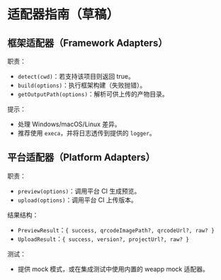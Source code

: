 # 适配器指南（草稿）

## 框架适配器（Framework Adapters）

职责：
- `detect(cwd)`：若支持该项目则返回 true。
- `build(options)`：执行框架构建（失败抛错）。
- `getOutputPath(options)`：解析可供上传的产物目录。

提示：
- 处理 Windows/macOS/Linux 差异。
- 推荐使用 `execa`，并将日志透传到提供的 `logger`。

## 平台适配器（Platform Adapters）

职责：
- `preview(options)`：调用平台 CI 生成预览。
- `upload(options)`：调用平台 CI 上传版本。

结果结构：
- `PreviewResult`：`{ success, qrcodeImagePath?, qrcodeUrl?, raw? }`
- `UploadResult`：`{ success, version?, projectUrl?, raw? }`

测试：
- 提供 mock 模式，或在集成测试中使用内置的 weapp mock 适配器。


